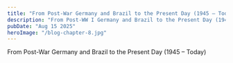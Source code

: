 ```yaml
---
title: "From Post-War Germany and Brazil to the Present Day (1945 – Today)"
description: "From Post-WW I Germany and Brazil to the Present Day (1945 – Today)"
pubDate: "Aug 15 2025"
heroImage: "/blog-chapter-8.jpg"
---
```


From Post-War Germany and Brazil to the Present Day (1945 – Today)